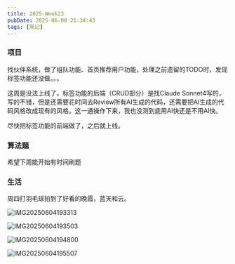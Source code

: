 ```yaml
---
title: 2025-Week23
pubDate: 2025-06-08 21:34:43
tags: [周记]
---
```


### 项目
找伙伴系统，做了组队功能、首页推荐用户功能，处理之前遗留的TODO时，发现标签功能还没做。。。

这周是没法上线了。标签功能的后端（CRUD部分）是找Claude Sonnet4写的，写的不错，但是还需要花时间去Review所有AI生成的代码，还需要把AI生成的代码风格改成现有的风格。这一通操作下来，我也没测到底用AI快还是不用AI快。

尽快把标签功能的前端做了，之后就上线。

### 算法题

希望下周能开始有时间刷题

### 生活

周四打羽毛球拍到了好看的晚霞，蓝天和云。


![IMG20250604193313](https://raw.githubusercontent.com/roc80/DrawingBoard/main/image/IMG20250604193313.jpg)


![IMG20250604193503](https://raw.githubusercontent.com/roc80/DrawingBoard/main/image/IMG20250604193503.jpg)


![IMG20250604194800](https://raw.githubusercontent.com/roc80/DrawingBoard/main/image/IMG20250604194800.jpg)


![IMG20250604195507](https://raw.githubusercontent.com/roc80/DrawingBoard/main/image/IMG20250604195507.jpg)

